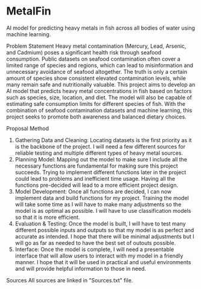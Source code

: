 # MetalFin
AI model for predicting heavy metals in fish across all bodies of water using machine learning.

Problem Statement
Heavy metal contamination (Mercury, Lead, Arsenic, and Cadmium) poses a significant health risk through seafood consumption. Public datasets on seafood contamination often cover a limited range of species and regions, which can lead to misinformation and unnecessary avoidance of seafood altogether. The truth is only a certain amount of species show consistent elevated contamination levels, while many remain safe and nutritionally valuable. This project aims to develop an AI model that predicts heavy metal concentrations in fish based on factors such as species, size, location, and diet. The model will also be capable of estimating safe consumption limits for different species of fish. With the combination of seafood contamination datasets and machine learning, this project seeks to promote both awareness and balanced dietary choices.

Proposal Method
1. Gathering Data and Cleaning: Locating datasets is the first priority as it is the backbone of the project. I will need a few different sources for reliable testing and multiple different types of heavy metal sources.
2. Planning Model: Mapping out the model to make sure I include all the necessary functions are fundamental for making sure this project succeeds. Trying to implement different functions later in the project could lead to problems and inefficient time usage. Having all the functions pre-decided will lead to a more efficient project design.
3. Model Development: Once all functions are decided, I can now implement data and build functions for my project. Training the model will take some time as I will have to make many adjustments so the model is as optimal as possible. I will have to use classification models so that it is more efficient.
4. Evaluation & Testing: Once the model is built, I will have to test many different possible inputs and outputs so that my model is as perfect and accurate as intended. I hope that there will be minimal adjustments but I will go as far as needed to have the best set of outouts possible.
5. Interface: Once the model is complete, I will need a presentable interface that will allow users to interact with my model in a friendly manner. I hope that it will be used in practical and useful environments and will provide helpful information to those in need.

Sources
All sources are linked in "Sources.txt" file.
